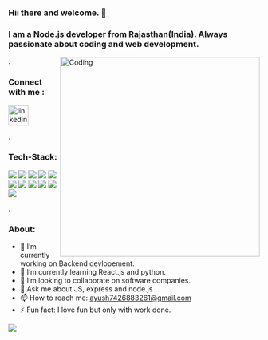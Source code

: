 ### Hii there and welcome. 👋

### I am a Node.js developer from Rajasthan(India). Always passionate about coding and web development.
<img align="right" alt="Coding" width="400" src="https://cdn.dribbble.com/users/1162077/screenshots/3848914/programmer.gif">


.
 ### Connect with me :
[<img src='https://cdn.jsdelivr.net/npm/simple-icons@3.0.1/icons/linkedin.svg' alt='linkedin' height='40'>](https://www.linkedin.com/in/ayush-panday-799b3120b//) 



.
### Tech-Stack:

<img src ="https://img.shields.io/badge/JavaScript-323330?style=for-the-badge&logo=javascript&logoColor=F7DF1E"/> <img src ="https://img.shields.io/badge/Python-FFD43B?style=for-the-badge&logo=python&logoColor=blue"/>
<img src="https://img.shields.io/badge/HTML5-E34F26?style=for-the-badge&logo=html5&logoColor=white"/> 
<img src="https://img.shields.io/badge/CSS3-1572B6?style=for-the-badge&logo=css3&logoColor=white" />
<img src="https://img.shields.io/badge/Node.js-339933?style=for-the-badge&logo=nodedotjs&logoColor=white"/>
<img src ="https://img.shields.io/badge/Express.js-000000?style=for-the-badge&logo=express&logoColor=white"/>
<img src="https://img.shields.io/badge/MongoDB-4EA94B?style=for-the-badge&logo=mongodb&logoColor=white" />
<img src="https://img.shields.io/badge/MySQL-005C84?style=for-the-badge&logo=mysql&logoColor=white"/>
<img src="https://img.shields.io/badge/GIT-E44C30?style=for-the-badge&logo=git&logoColor=white"/>
<img src="https://img.shields.io/badge/JWT-000000?style=for-the-badge&logo=JSON%20web%20tokens&logoColor=white" />
<img src ="https://img.shields.io/badge/Microsoft_Office-D83B01?style=for-the-badge&logo=microsoft-office&logoColor=white"/>


.



### About:

- 🔭 I’m currently working on Backend devlopement.
- 🌱 I’m currently learning React.js and python.
- 👯 I’m looking to collaborate on software companies.
- 💬 Ask me about JS, express and node.js
- 📫 How to reach me:  ayush7426883261@gmail.com
- ⚡ Fun fact: I love fun but only with work done.




<img src="https://github-readme-stats-git-masterrstaa-rickstaa.vercel.app/api?username={AyushPanday1}&theme={radical}"/>





